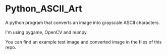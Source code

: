 # Python_ASCII_Art
A python program that converts an image into grayscale ASCII characters.

I'm using pygame, OpenCV and numpy.

You can find an example test image and converted image in the files of this repo.
